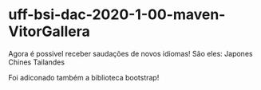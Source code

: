 # uff-bsi-dac-2020-1-00-maven-VitorGallera

Agora é possivel receber saudações de novos idiomas! 
São eles:
  Japones 
  Chines
  Tailandes
  
Foi adiconado também a biblioteca bootstrap!
